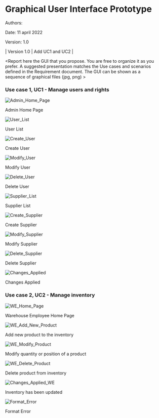 # Graphical User Interface Prototype  

Authors:

Date: 11 april 2022

Version: 1.0

| Version 1.0 | Add UC1 and UC2 |

\<Report here the GUI that you propose. You are free to organize it as you prefer. A suggested presentation matches the Use cases and scenarios defined in the Requirement document. The GUI can be shown as a sequence of graphical files (jpg, png)  >

### Use case 1, UC1 - Manage users and rights


![Admin_Home_Page](./GUI/GUIAdmin_Home_Page.png)

Admin Home Page

![User_List](./GUI/GUIUser_List.png)

User List

![Create_User](./GUI/GUICreate_User.png)

Create User

![Modify_User](./GUI/GUIModify_User.png)

Modify User

![Delete_User](./GUI/GUIDelete_User.png)

Delete User

![Supplier_List](./GUI/GUISupplier_list.png)

Supplier List

![Create_Supplier](./GUI/GUICreate_Supplier.png)

Create Supplier

![Modify_Supplier](./GUI/GUIModify_Supplier.png)

Modify Supplier

![Delete_Supplier](./GUI/GUIDelete_Supplier.png)

Delete Supplier

![Changes_Applied](./GUI/GUIChanges_applied.png)

Changes Applied


### Use case 2, UC2 - Manage inventory

![WE_Home_Page](./GUI/GUIWE_Home_page.png)

Warehouse Employee Home Page

![WE_Add_New_Product](./GUI/GUIWE_Add_New_Product.png)

Add new product to the inventory

![WE_Modify_Product](./GUI/GUIWE_Modify_quantity_or_position.png)

Modify quantity or position of a product

![WE_Delete_Product](./GUI/GUIWE_Delete_product.png)

Delete product from inventory

![Changes_Applied_WE](./GUI/GUIChanges_applied_inventory.png)

Inventory has been updated

![Format_Error](./GUI/GUIWE_Format_Error.png)

Format Error









